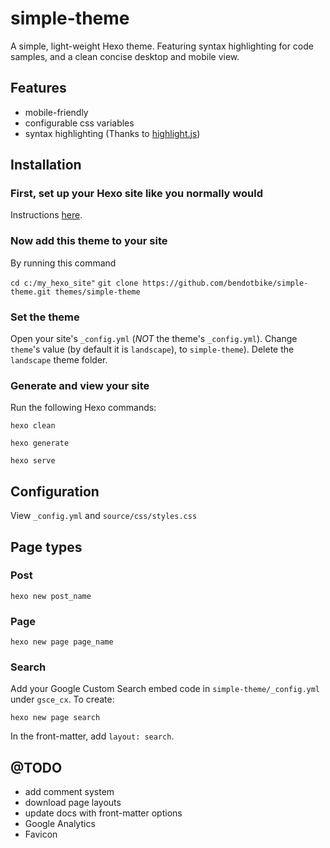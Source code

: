 # simple-theme
A simple, light-weight Hexo theme. Featuring syntax highlighting for code samples, and a clean concise desktop and mobile view.

## Features
- mobile-friendly
- configurable css variables
- syntax highlighting (Thanks to [highlight.js](https://highlightjs.org/))

## Installation
### First, set up your Hexo site like you normally would
Instructions [here](https://hexo.io/docs/setup).
### Now add this theme to your site
By running this command

```cd c:/my_hexo_site"```
```git clone https://github.com/bendotbike/simple-theme.git themes/simple-theme```
### Set the theme
Open your site's ```_config.yml``` (*NOT* the theme's ```_config.yml```). Change ```theme```'s value (by default it is ```landscape```), to ```simple-theme```). Delete the ```landscape``` theme folder.
### Generate and view your site
Run the following Hexo commands:

```hexo clean```

```hexo generate```

```hexo serve```

## Configuration
View ```_config.yml``` and ```source/css/styles.css```

## Page types
### Post
```hexo new post_name```
### Page
```hexo new page page_name```
### Search
Add your Google Custom Search embed code in ```simple-theme/_config.yml``` under ```gsce_cx```.
To create:

```hexo new page search```

In the front-matter, add ```layout: search```.

## @TODO
- add comment system
- download page layouts
- update docs with front-matter options
- Google Analytics
- Favicon
